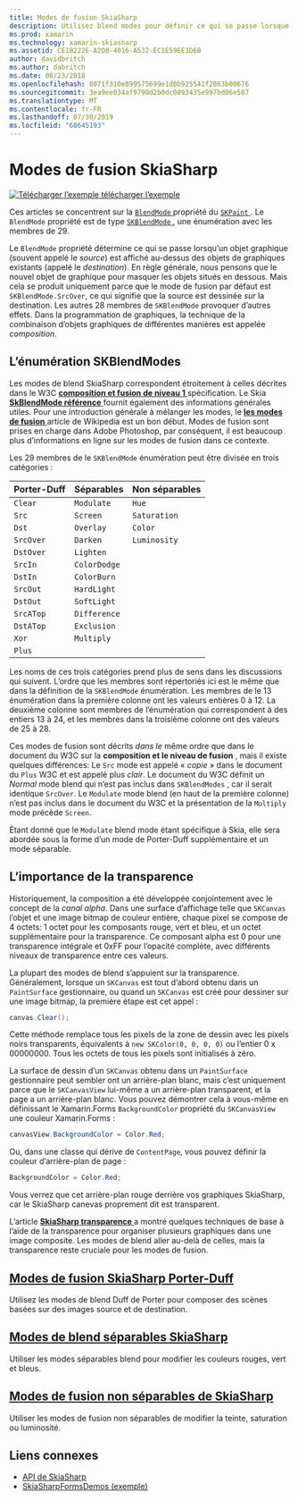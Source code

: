 ```yaml
---
title: Modes de fusion SkiaSharp
description: Utilisez blend modes pour définir ce qui se passe lorsque les objets graphiques sont empilés les uns sur les autres.
ms.prod: xamarin
ms.technology: xamarin-skiasharp
ms.assetid: CE1B222E-A2D0-4016-A532-EC1E59EE3D6B
author: davidbritch
ms.author: dabritch
ms.date: 08/23/2018
ms.openlocfilehash: 8071f310e899575699e1d0b925541f2863b00676
ms.sourcegitcommit: 3ea9ee034af9790d2b0dc0893435e997bd06e587
ms.translationtype: MT
ms.contentlocale: fr-FR
ms.lasthandoff: 07/30/2019
ms.locfileid: "68645193"
---
```

# <a name="skiasharp-blend-modes"></a>Modes de fusion SkiaSharp

[![Télécharger l’exemple](~/media/shared/download.png) télécharger l’exemple](https://docs.microsoft.com/samples/xamarin/xamarin-forms-samples/skiasharpforms-demos)

Ces articles se concentrent sur la [ `BlendMode` ](xref:SkiaSharp.SKPaint.BlendMode) propriété du [ `SKPaint` ](xref:SkiaSharp.SKPaint). Le `BlendMode` propriété est de type [ `SKBlendMode` ](xref:SkiaSharp.SKBlendMode), une énumération avec les membres de 29.

Le `BlendMode` propriété détermine ce qui se passe lorsqu’un objet graphique (souvent appelé le _source_) est affiché au-dessus des objets de graphiques existants (appelé le _destination_). En règle générale, nous pensons que le nouvel objet de graphique pour masquer les objets situés en dessous. Mais cela se produit uniquement parce que le mode de fusion par défaut est `SKBlendMode.SrcOver`, ce qui signifie que la source est dessinée _sur_ la destination. Les autres 28 membres de `SKBlendMode` provoquer d’autres effets. Dans la programmation de graphiques, la technique de la combinaison d’objets graphiques de différentes manières est appelée _composition_.

## <a name="the-skblendmodes-enumeration"></a>L’énumération SKBlendModes

Les modes de blend SkiaSharp correspondent étroitement à celles décrites dans le W3C [ **composition et fusion de niveau 1** ](https://www.w3.org/TR/compositing-1/) spécification. Le Skia [ **SkBlendMode référence** ](https://skia.org/user/api/SkBlendMode_Reference) fournit également des informations générales utiles. Pour une introduction générale à mélanger les modes, le [ **les modes de fusion** ](https://en.wikipedia.org/wiki/Blend_modes) article de Wikipedia est un bon début. Modes de fusion sont prises en charge dans Adobe Photoshop, par conséquent, il est beaucoup plus d’informations en ligne sur les modes de fusion dans ce contexte.

Les 29 membres de le `SKBlendMode` énumération peut être divisée en trois catégories :

| Porter-Duff | Séparables    | Non séparables |
| ----------- | ------------ | ------------- |
| `Clear`     | `Modulate`   | `Hue`         |
| `Src`       | `Screen`     | `Saturation`  |
| `Dst`       | `Overlay`    | `Color`       |
| `SrcOver`   | `Darken`     | `Luminosity`  |
| `DstOver`   | `Lighten`    |               |
| `SrcIn`     | `ColorDodge` |               |
| `DstIn`     | `ColorBurn`  |               |
| `SrcOut`    | `HardLight`  |               |
| `DstOut`    | `SoftLight`  |               |
| `SrcATop`   | `Difference` |               |
| `DstATop`   | `Exclusion`  |               |
| `Xor`       | `Multiply`   |               |
| `Plus`      |              |               |

Les noms de ces trois catégories prend plus de sens dans les discussions qui suivent. L’ordre que les membres sont répertoriés ici est le même que dans la définition de la `SKBlendMode` énumération. Les membres de le 13 énumération dans la première colonne ont les valeurs entières 0 à 12. La deuxième colonne sont membres de l’énumération qui correspondent à des entiers 13 à 24, et les membres dans la troisième colonne ont des valeurs de 25 à 28.

Ces modes de fusion sont décrits _dans le_ même ordre que dans le document du W3C sur la **composition et le niveau de fusion** , mais il existe quelques différences: Le `Src` mode est appelé « _copie_ » dans le document du `Plus` W3C et est appelé plus _clair_. Le document du W3C définit un _Normal_ mode blend qui n’est pas inclus dans `SKBlendModes` , car il serait identique `SrcOver`. Le `Modulate` mode blend (en haut de la première colonne) n’est pas inclus dans le document du W3C et la présentation de la `Multiply` mode précède `Screen`.

Étant donné que le `Modulate` blend mode étant spécifique à Skia, elle sera abordée sous la forme d’un mode de Porter-Duff supplémentaire et un mode séparable.

## <a name="the-importance-of-transparency"></a>L’importance de la transparence

Historiquement, la composition a été développée conjointement avec le concept de la _canal alpha_. Dans une surface d’affichage telle que `SKCanvas` l’objet et une image bitmap de couleur entière, chaque pixel se compose de 4 octets: 1 octet pour les composants rouge, vert et bleu, et un octet supplémentaire pour la transparence. Ce composant alpha est 0 pour une transparence intégrale et 0xFF pour l’opacité complète, avec différents niveaux de transparence entre ces valeurs.

La plupart des modes de blend s’appuient sur la transparence. Généralement, lorsque un `SKCanvas` est tout d’abord obtenu dans un `PaintSurface` gestionnaire, ou quand un `SKCanvas` est créé pour dessiner sur une image bitmap, la première étape est cet appel :

```csharp
canvas.Clear();
```

Cette méthode remplace tous les pixels de la zone de dessin avec les pixels noirs transparents, équivalents à `new SKColor(0, 0, 0, 0)` ou l’entier 0 x 00000000. Tous les octets de tous les pixels sont initialisés à zéro.

La surface de dessin d’un `SKCanvas` obtenu dans un `PaintSurface` gestionnaire peut sembler ont un arrière-plan blanc, mais c’est uniquement parce que le `SKCanvasView` lui-même a un arrière-plan transparent, et la page a un arrière-plan blanc. Vous pouvez démontrer cela à vous-même en définissant le Xamarin.Forms `BackgroundColor` propriété du `SKCanvasView` une couleur Xamarin.Forms :

```csharp
canvasView.BackgroundColor = Color.Red;
```

Ou, dans une classe qui dérive de `ContentPage`, vous pouvez définir la couleur d’arrière-plan de page :

```csharp
BackgroundColor = Color.Red;
```

Vous verrez que cet arrière-plan rouge derrière vos graphiques SkiaSharp, car le SkiaSharp canevas proprement dit est transparent.

L’article [ **SkiaSharp transparence** ](../../basics/transparency.md) a montré quelques techniques de base à l’aide de la transparence pour organiser plusieurs graphiques dans une image composite. Les modes de blend aller au-delà de celles, mais la transparence reste cruciale pour les modes de fusion. 

## <a name="skiasharp-porter-duff-blend-modesporter-duffmd"></a>[Modes de fusion SkiaSharp Porter-Duff](porter-duff.md)

Utilisez les modes de blend Duff de Porter pour composer des scènes basées sur des images source et de destination.

## <a name="skiasharp-separable-blend-modesseparablemd"></a>[Modes de blend séparables SkiaSharp](separable.md)

Utiliser les modes séparables blend pour modifier les couleurs rouges, vert et bleus.

## <a name="skiasharp-non-separable-blend-modesnon-separablemd"></a>[Modes de fusion non séparables de SkiaSharp](non-separable.md)

Utiliser les modes de fusion non séparables de modifier la teinte, saturation ou luminosité.

## <a name="related-links"></a>Liens connexes

- [API de SkiaSharp](https://docs.microsoft.com/dotnet/api/skiasharp)
- [SkiaSharpFormsDemos (exemple)](https://docs.microsoft.com/samples/xamarin/xamarin-forms-samples/skiasharpforms-demos)
